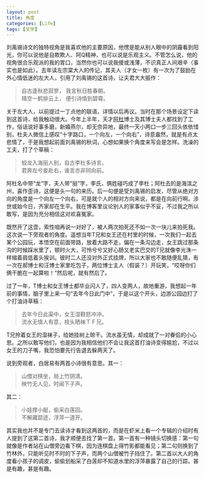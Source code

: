 ```yaml
---
layout: post
title: 角度
categories: [Life]
tags: [文学]
---
```


刘禹锡诗文的独特视角是我喜欢他的主要原因，他愣是能从别人眼中的阴霾看到阳光，你可以说他是自欺欺人、阿Q精神，也可以说是乐观主义。不管怎么说，他的视角很合乐观派的我的胃口，当然你也可以说我傻或浅薄，不识真正人间艰辛（事实也是如此）。去年读左宗棠大人的传记，其夫人（才女一枚）有一次为了鼓励在外心情低迷的左大人，引用了刘禹锡的这首诗，让夫君大大振作：

> 自古逢秋悲寂寥， 我言秋日胜春朝。  
> 晴空一鹤排云上， 便引诗情到碧霄。

关于左大人，以前提过一丁点他的联语，详情以后再议。当时在那个场景设定下读到这首诗，给我触动很大。今年上半年，天才[阿杜](http://legendu.net)博士及其博士夫人都找到了工作，俗话说好事多磨，新婚燕尔，却无奈异地，最终一天小两口一步三回头依依惜别，杜夫人微信上感叹“十字路口，一个向左，一个向右”，诗意盎然，就是有点太悲情了，于是我想起前面刘禹锡的秋词，心想如果换个角度来写会是怎样。洗澡的工夫，打了个草稿：

> 蛟龙入海丽人别，自古李杜多诗言。  
> 君奔左兮妾赴右，谁言亦非同向前。

阿杜名中带“龙”字，夫人带“丽”字，李氏，俩姓碰巧成了李杜；阿杜去的是海滨之州，喜作歪诗，这便是头一句的来历。后一句便是受刘禹锡的启发，尽管从绝对方向的角度是一个向左一个向右，可是就个人的相对方向来说，都是在向前行啊。涉世或始今日，齐家却在生平。我在博客里议论别人的家事似乎不妥，不过我之所以敢写，是因为充分相信这对欢喜冤家。

既然开了这壶，索性咱再说一对好了，被人两次拍死还不如一次一块儿来拍死我。这次说一下旁观者的角度。遥想当年T兄和女王还在村里的时候，一次我们一起去某个公园玩，本悟空在前面带路，放着大路不走，偏在一条沟边走，女王跳过那条沟的时候踩水里了，顿时火大，可怜兮兮又好心肠又老实巴交的T兄就像李光洙一样缩着肩低着头挨训。彼时二人还没对外正式挂牌，所以大家也不敢随便乱猜，有一次在郝博士和汪博士家里吃包子，两位博士主人（假装？）开玩笑，“哎呀你们俩干脆在一起算啦！”然后呢，就有然后了。

过了一年，T博士和女王博士都毕业闪人了，四人变两人，故地重游，我想起一年前的事情，脑子里上来一句“去年今日此门中”，于是以这个开头，边游公园边打了个打油诗草稿：

> 去年今日此渠中，女王湿鞋怒冲冲。  
> 流水无情人有意，枝头晒袜ＴＦ兄。

T兄拎着女王的湿袜子，给她挂树上晾干。流水虽无情，却成就了一对眷侣的小心思。之所以敢写他们，也是因为我相信他们不会让我这首打油诗变得尴尬，不过以女王的刀子嘴，我恐怕要先行告退去躲两天了。

说到旁观者，白居易有两首小诗很有意思。其一：

> 山僧对棋坐，局上竹阴清。  
> 映竹无人见，时闻下子声。

其二：

> 小娃撑小艇，偷采白莲回。  
> 不解藏踪迹，浮萍一道开。

其实我也并不是专门去读诗才看到这两首的，而是在虾米上看一个专辑的介绍时有人提到了这第二首诗，我才顺便去找了第一首。第一首有一种镜头切换感：第一句就像是作者站在山僧旁边看下棋，因为连棋盘上得竹影都能看见；第二句则换到了竹林外，只能听见时不时的下子声，而两个山僧被竹子挡住了。第二首以大人的角度看小孩子的调皮，偷偷划船采了白莲却不知道水里的浮萍暴露了自己的行踪。甚是有趣，甚是有趣。

